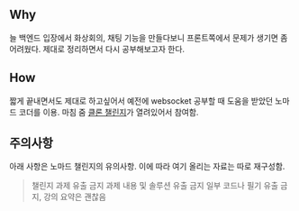 
## Why
늘 백엔드 입장에서 화상회의, 채팅 기능을 만들다보니 프론트쪽에서 문제가 생기면 좀 어려웠다.  제대로 정리하면서 다시 공부해보고자 한다.

## How
짧게 끝내면서도 제대로 하고싶어서 예전에 websocket 공부할 때 도움을 받았던 노마드 코더를 이용.
마침 줌 [클론 챌린지](https://nomadcoders.co/noom-challenge)가 열려있어서 참여함.


## 주의사항
아래 사항은 노마드 챌린지의 유의사항.
이에 따라 여기 올리는 자료는 따로 재구성함.
> 챌린지 과제 유출 금지
> 과제 내용 및 솔루션 유출 금지
> 일부 코드나 필기 유출 금지, 강의 요약은 괜찮음
